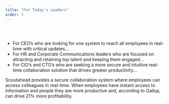 ```yaml
---
title: "For Today's Leaders"
order: 3
---
```



##### &nbsp;

* For CEO’s who are looking for one system to reach all employees in real-time with critical updates...
* For HR and Corporate Communications leaders who are focused on attracting and retaining top talent and keeping them engaged...
* For CIO’s and CTO’s who are seeking a more secure and intuitive real-time collaboration solution that drives greater productivity...

Scoutahead provides a secure collaboration system where employees can access colleagues in real-time. When employees have instant access to information and people they are more productive and, according to Gallup, can drive 21% more profitability.